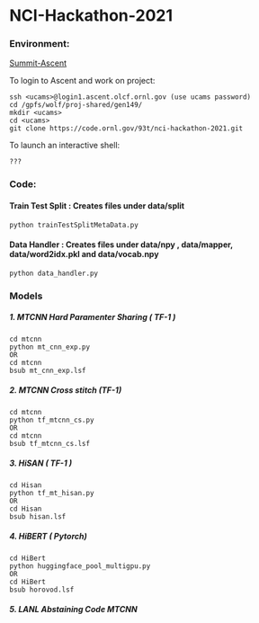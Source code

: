 # NCI-Hackathon-2021

### Environment: 
 [Summit-Ascent](https://docs.olcf.ornl.gov/systems/summit_user_guide.html#training-system-ascent)  

To login to Ascent and work on project:
```
ssh <ucams>@login1.ascent.olcf.ornl.gov (use ucams password)
cd /gpfs/wolf/proj-shared/gen149/
mkdir <ucams>
cd <ucams>
git clone https://code.ornl.gov/93t/nci-hackathon-2021.git
```

To launch an interactive shell:
```
???
```

### Code: 

#### Train Test Split : Creates files under data/split
    python trainTestSplitMetaData.py
	
#### Data Handler : Creates files under data/npy , data/mapper, data/word2idx.pkl and data/vocab.npy
    python data_handler.py

### Models          
##### 1. MTCNN Hard Paramenter Sharing ( TF-1 ) 
    cd mtcnn
    python mt_cnn_exp.py 
    OR
    cd mtcnn
    bsub mt_cnn_exp.lsf
##### 2. MTCNN Cross stitch (TF-1)
    cd mtcnn
    python tf_mtcnn_cs.py
    OR
    cd mtcnn
    bsub tf_mtcnn_cs.lsf
##### 3. HiSAN ( TF-1 )
    cd Hisan
    python tf_mt_hisan.py
    OR
    cd Hisan
    bsub hisan.lsf
##### 4. HiBERT ( Pytorch)
    cd HiBert 
    python huggingface_pool_multigpu.py
    OR
    cd HiBert
    bsub horovod.lsf
##### 5. LANL Abstaining Code MTCNN

